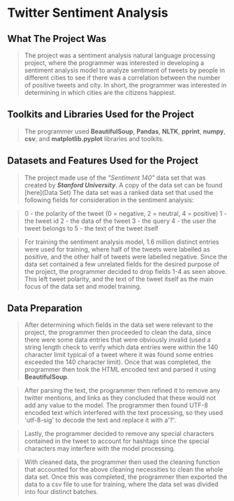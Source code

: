 # Twitter Sentiment Analysis

## What The Project Was

>The project was a sentiment analysis natural language processing project, where the programmer was interested in developing a sentiment analysis model to 
>analyze sentiment of tweets by people in different cities to see if there was a correlation between the number of positive tweets and city. In short, the programmer
>was interested in determining in which cities are the citizens happiest.

## Toolkits and Libraries Used for the Project

>The programmer used **BeautifulSoup**, **Pandas**, **NLTK**, **pprint**, **numpy**, **csv**, and **matplotlib.pyplot** libraries and toolkits.

## Datasets and Features Used for the Project

>The project made use of the _"Sentiment 140"_ data set that was created by _**Stanford University**_. A copy of the data set can be found [here](Data Set)
>The data set was a ranked data set that used the following fields for consideration in the sentiment analysis:

  >  0 - the polarity of the tweet (0 = negative, 2 = neutral, 4 = positive)
  >  1 - the tweet id
  >  2 - the data of the tweet
  >  3 - the query
  >  4 - the user the tweet belongs to
  >  5 - the text of the tweet itself

>For training the sentiment analysis model, 1.6 million distinct entries were used for training, where half of the tweets were labelled as positive,
> and the other half of tweets were labelled negative. 
>Since the data set contained a few unrelated fields for the desired purpose of the project, the programmer decided to drop fields 1-4 as seen above. This
>left tweet polarity, and the text of the tweet itself as the main focus of the data set and model training.


## Data Preparation

>After determining which fields in the data set were relevant to the project, the programmer then proceeded to clean the data, since there were some 
>data entries that were obviously invalid (used a string length check to verify which data entries were within the 140 character limit typical of a tweet
>where it was found some entries exceeded the 140 character limit). Once that was completed, the programmer then took the HTML encoded text and parsed 
>it using **BeautifulSoup**.

>After parsing the text, the programmer then refined it to remove any twitter mentions, and links as they concluded that these would not add any value to the model. 
>The programmer then found UTF-8 encoded text which interfered with the text processing, so they used 'utf-8-sig' to decode the text and replace it with a'?'.

>Lastly, the programmer decided to remove any special characters contained in the tweet to account for hashtags since the special characters may interfere with
>the model processing.

>With cleaned data, the programmer then used the cleaning function that accounted for the above cleaning necessities to clean the whole data set. Once this was 
>completed, the programmer then exported the data to a csv file to use for training, where the data set was divided into four distinct batches.


[Data Set]: http://cs.stanford.edu/people/alecmgo/trainingandtestdata.zip
